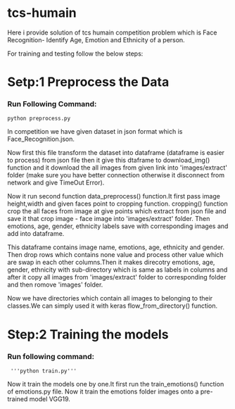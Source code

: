 # tcs-humain

Here i provide solution of tcs humain competition problem which is Face Recognition- Identify Age, Emotion and Ethnicity of a person.

For training and testing follow the below steps:
  
# Setp:1 Preprocess the Data
  
  ### Run Following Command:
  ```
  python preprocess.py
  ```
  In competition we have given dataset in json format which is Face_Recognition.json.
  
  Now first this file transform the dataset into dataframe (dataframe is easier to process) from json file then it give this dtaframe to    download_img() function and it download the all images from given link into 'images/extract' folder (make sure you have better connection otherwise it disconnect from network and give TimeOut Error).
  
  Now it run second function data_preprocess() function.It first pass image height,width and given faces point to cropping function. cropping() function crop the all faces from image at give points which extract from json file and save it that crop image - face image into 'images/extract' folder. Then emotions, age, gender, ethnicity labels save with corresponding images and add into dataframe.
  
  This dataframe contains image name, emotions, age, ethnicity and gender. Then drop rows which contains none value and process other value which are swap in each other columns.Then it makes direcotry emotions, age, gender, ethnicity with sub-directory which is same as labels in columns and after it copy all images from 'images/extract' folder to corresponding folder and then romove 'images' folder.
  
  Now we have directories which contain all images to belonging to their classes.We can simply used it with keras flow_from_directory() function.
  

# Step:2 Training the models

  ### Run following command:
      
     '''python train.py'''
     
   Now it train the models one by one.It first run the train_emotions() function of emotions.py file. Now it train the emotions folder images onto a pre-trained model VGG19.
   
    

  
  
  













